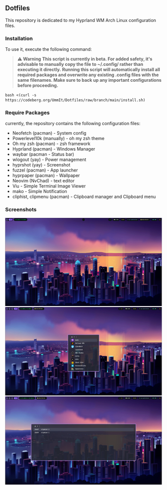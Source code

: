 ## Dotfiles

This repository is dedicated to my Hyprland WM Arch Linux configuration files.

### Installation

To use it, execute the following command:

> **⚠️ Warning**
> **This script is currently in beta. For added safety, it's advisable to manually copy the file to **~/.config/** rather than executing it directly.**
> **Running this script will automatically install all required packages and overwrite any existing .config files with the same filenames. Make sure to back up any important configurations before proceeding.**

```shell
bash <(curl -s https://codeberg.org/UmmIt/Dotfiles/raw/branch/main/install.sh)
```

### Require Packages

currently, the repository contains the following configuration files:

- Neofetch (pacman) - System config
- Powerlevel10k (manually) - oh my zsh theme
- Oh my zsh (pacman) - zsh framework
- Hyprland (pacman) - Windows Manager
- waybar (pacman - Status bar)
- wlogout (yay) - Power management
- hyprshot (yay) - Screenshot
- fuzzel (pacman) - App launcher
- hyprpaper (pacman) - Wallpaper
- Neovim (NvChad) - text editor
- Viu - Simple Terminal Image Viewer
- mako - Simple Notification
- cliphist, clipmenu (pacman) - Clipboard manager and Clipboard menu

### Screenshots

![hyprland](./screenshots/1.png)
![hyprland-2](./screenshots/2.png)
![hyprland-3](./screenshots/3.png)
